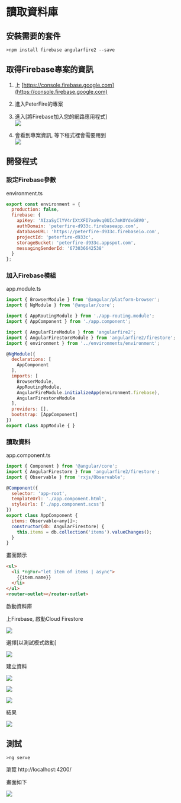 # 讀取資料庫

## 安裝需要的套件

```
>npm install firebase angularfire2 --save
```

## 取得Firebase專案的資訊

1. 上 [https://console.firebase.google.com](https://console.firebase.google.com)
2. 進入PeterFire的專案
3. 進入\[將Firebase加入您的網路應用程式\]  
   ![](/assets/import10.png)

4. 會看到專案資訊, 等下程式裡會需要用到  
   ![](/assets/import11.png)

## 開發程式

### 設定Firebase參數

environment.ts

```js
export const environment = {
  production: false,
  firebase: {
    apiKey: 'AIzaSyClYV4rIXtXFI7xo9vq0UIc7mKOYdxG8V0',
    authDomain: 'peterfire-d933c.firebaseapp.com',
    databaseURL: 'https://peterfire-d933c.firebaseio.com',
    projectId: 'peterfire-d933c',
    storageBucket: 'peterfire-d933c.appspot.com',
    messagingSenderId: '673036642538'
  }
};
```

### 加入Firebase模組

app.module.ts

```js
import { BrowserModule } from '@angular/platform-browser';
import { NgModule } from '@angular/core';

import { AppRoutingModule } from './app-routing.module';
import { AppComponent } from './app.component';

import { AngularFireModule } from 'angularfire2';
import { AngularFirestoreModule } from 'angularfire2/firestore';
import { environment } from '../environments/environment';

@NgModule({
  declarations: [
    AppComponent
  ],
  imports: [
    BrowserModule,
    AppRoutingModule,
    AngularFireModule.initializeApp(environment.firebase),
    AngularFirestoreModule
  ],
  providers: [],
  bootstrap: [AppComponent]
})
export class AppModule { }
```

### 讀取資料

app.component.ts

```js
import { Component } from '@angular/core';
import { AngularFirestore } from 'angularfire2/firestore';
import { Observable } from 'rxjs/Observable';

@Component({
  selector: 'app-root',
  templateUrl: './app.component.html',
  styleUrls: ['./app.component.scss']
})
export class AppComponent {
  items: Observable<any[]>;
  constructor(db: AngularFirestore) {
    this.items = db.collection('items').valueChanges();
  }
}
```

畫面顠示

```html
<ul>
  <li *ngFor="let item of items | async">
    {{item.name}}
  </li>
</ul>
<router-outlet></router-outlet>
```

啟動資料庫

上Firebase, 啟動Cloud Firestore

![](/assets/import12.png)

選擇\[以測試模式啟動\]

![](/assets/import13.png)

建立資料

![](/assets/import14.png)

![](/assets/import15.png)

![](/assets/import16.png)

結果

![](/assets/import17.png)

## 測試

```
>ng serve
```

瀏覽 http://localhost:4200/

畫面如下

![](/assets/import18.png)



